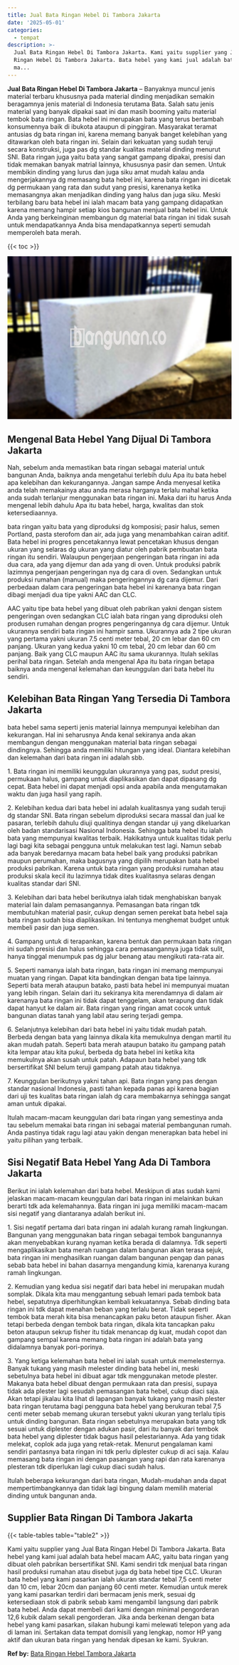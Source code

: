 ```yaml
---
title: Jual Bata Ringan Hebel Di Tambora Jakarta
date: '2025-05-01'
categories:
  - tempat
description: >-
  Jual Bata Ringan Hebel Di Tambora Jakarta. Kami yaitu supplier yang Jual Bata
  Ringan Hebel Di Tambora Jakarta. Bata hebel yang kami jual adalah bata hebel
  ma...
---
```


**Jual Bata Ringan Hebel Di Tambora Jakarta** – Banyaknya muncul jenis material terbaru khususnya pada material dinding menjadikan semakin beragamnya jenis material di Indonesia terutama Bata. Salah satu jenis material yang banyak dipakai saat ini dan masih booming yaitu material tembok bata ringan. Bata hebel ini merupakan bata yang terus bertambah konsumennya baik di ibukota ataupun di pinggiran. Masyarakat teramat antusias dg bata ringan ini, karena memang banyak banget kelebihan yang ditawarkan oleh bata ringan ini. Selain dari kekuatan yang sudah teruji secara konstruksi, juga pas dg standar kualitas material dinding menurut SNI. Bata ringan juga yaitu bata yang sangat gampang dipakai, presisi dan tidak memakan banyak matrial lainnya, khususnya pasir dan semen. Untuk membikin dinding yang lurus dan juga siku amat mudah kalau anda mengerjakannya dg memasang bata hebel ini, karena bata ringan ini dicetak dg permukaan yang rata dan sudut yang presisi, karenanya ketika memasangnya akan menjadikan dinding yang halus dan juga siku. Meski terbilang baru bata hebel ini ialah macam bata yang gampang didapatkan karena memang hampir setiap kios bangunan menjual bata hebel ini. Untuk Anda yang berkeinginan membangun dg material bata ringan ini tidak susah untuk mendapatkannya Anda bisa mendapatkannya seperti semudah memperoleh bata merah.

{{< toc >}}

![Jual Bata Ringan Hebel Di Tambora Jakarta](/images/jual-hebel-murah-09.png)

## Mengenal Bata Hebel Yang Dijual Di Tambora Jakarta

Nah, sebelum anda memastikan bata ringan sebagai material untuk bangunan Anda, baiknya anda mengetahui terlebih dulu Apa itu bata hebel apa kelebihan dan kekurangannya. Jangan sampe Anda menyesal ketika anda telah memakainya atau anda merasa harganya terlalu mahal ketika anda sudah terlanjur menggunakan bata ringan ini. Maka dari itu harus Anda mengenal lebih dahulu Apa itu bata hebel, harga, kwalitas dan stok ketersediaannya.

bata ringan yaitu bata yang diproduksi dg komposisi; pasir halus, semen Portland, pasta sterofom dan air, ada juga yang menambahkan cairan aditif. Bata hebel ini progres pencetakannya lewat pencetakan khusus dengan ukuran yang selaras dg ukuran yang diatur oleh pabrik pembuatan bata ringan itu sendiri. Walaupun pengerjaan pengeringan bata ringan ini ada dua cara, ada yang dijemur dan ada yang di oven. Untuk produksi pabrik lazimnya pengerjaan pengeringan nya dg cara di oven. Sedangkan untuk produksi rumahan (manual) maka pengeringannya dg cara dijemur. Dari perbedaan dalam cara pengeringan bata hebel ini karenanya bata ringan dibagi menjadi dua tipe yakni AAC dan CLC.

AAC yaitu tipe bata hebel yang dibuat oleh pabrikan yakni dengan sistem pengeringan oven sedangkan CLC ialah bata ringan yang diproduksi oleh produsen rumahan dengan progres pengeringannya dg cara dijemur. Untuk ukurannya sendiri bata ringan ini hampir sama. Ukurannya ada 2 tipe ukuran yang pertama yakni ukuran 7.5 centi meter tebal, 20 cm lebar dan 60 cm panjang. Ukuran yang kedua yakni 10 cm tebal, 20 cm lebar dan 60 cm panjang. Baik yang CLC maupun AAC itu sama ukurannya. Itulah sekilas perihal bata ringan. Setelah anda mengenal Apa itu bata ringan betapa baiknya anda mengenal kelemahan dan keunggulan dari bata hebel itu sendiri.

## Kelebihan Bata Ringan Yang Tersedia Di Tambora Jakarta

bata hebel sama seperti jenis material lainnya mempunyai kelebihan dan kekurangan. Hal ini seharusnya Anda kenal sekiranya anda akan membangun dengan menggunakan material bata ringan sebagai dindingnya. Sehingga anda memiliki hitungan yang ideal. Diantara kelebihan dan kelemahan dari bata ringan ini adalah sbb.

1\. Bata ringan ini memiliki keunggulan ukurannya yang pas, sudut presisi, permukaan halus, gampang untuk diaplikasikan dan dapat dipasang dg cepat. Bata hebel ini dapat menjadi opsi anda apabila anda mengutamakan waktu dan juga hasil yang rapih.

2\. Kelebihan kedua dari bata hebel ini adalah kualitasnya yang sudah teruji dg standar SNI. Bata ringan sebelum diproduksi secara massal dan jual ke pasaran, terlebih dahulu diuji qualitinya dengan standar uji yang dikeluarkan oleh badan standarisasi Nasional Indonesia. Sehingga bata hebel itu ialah bata yang mempunyai kwalitas terbaik. Hakikatnya untuk kualitas tidak perlu lagi bagi kita sebagai pengguna untuk melakukan test lagi. Namun sebab ada banyak beredarnya macam bata hebel baik yang produksi pabrikan maupun perumahan, maka bagusnya yang dipilih merupakan bata hebel produksi pabrikan. Karena untuk bata ringan yang produksi rumahan atau produksi skala kecil itu lazimnya tidak dites kualitasnya selaras dengan kualitas standar dari SNI.

3\. Kelebihan dari bata hebel berikutnya ialah tidak menghabiskan banyak material lain dalam pemasangannya. Pemasangan bata ringan tdk membutuhkan material pasir, cukup dengan semen perekat bata hebel saja bata ringan sudah bisa diaplikasikan. Ini tentunya menghemat budget untuk membeli pasir dan juga semen.

4\. Gampang untuk di terapankan, karena bentuk dan permukaan bata ringan ini sudah presisi dan halus sehingga cara pemasangannya juga tidak sulit, hanya tinggal menumpuk pas dg jalur benang atau mengikuti rata-rata air.

5\. Seperti namanya ialah bata ringan, bata ringan ini memang mempunyai muatan yang ringan. Dapat kita bandingkan dengan bata tipe lainnya. Seperti bata merah ataupun batako, pasti bata hebel ini mempunyai muatan yang lebih ringan. Selain dari itu sekiranya kita merendamnya di dalam air karenanya bata ringan ini tidak dapat tenggelam, akan terapung dan tidak dapat hanyut ke dalam air. Bata ringan yang ringan amat cocok untuk bangunan diatas tanah yang labil atau sering terjadi gempa.

6\. Selanjutnya kelebihan dari bata hebel ini yaitu tidak mudah patah. Berbeda dengan bata yang lainnya dikala kita memukulnya dengan martil itu akan mudah patah. Seperti bata merah ataupun batako itu gampang patah kita lempar atau kita pukul, berbeda dg bata hebel ini ketika kita memukulnya akan susah untuk patah. Adapaun bata hebel yang tdk bersertifikat SNI belum teruji gampang patah atau tidaknya.

7\. Keunggulan berikutnya yakni tahan api. Bata ringan yang pas dengan standar nasional Indonesia, pasti tahan kepada panas api karena bagian dari uji tes kualitas bata ringan ialah dg cara membakarnya sehingga sangat aman untuk dipakai.

Itulah macam-macam keunggulan dari bata ringan yang semestinya anda tau sebelum memakai bata ringan ini sebagai material pembangunan rumah. Anda pastinya tidak ragu lagi atau yakin dengan menerapkan bata hebel ini yaitu pilihan yang terbaik.

## Sisi Negatif Bata Hebel Yang Ada Di Tambora Jakarta

Berikut ini ialah kelemahan dari bata hebel. Meskipun di atas sudah kami jelaskan macam-macam keunggulan dari bata ringan ini melainkan bukan berarti tdk ada kelemahannya. Bata ringan ini juga memiliki macam-macam sisi negatif yang diantaranya adalah berikut ini.

1\. Sisi negatif pertama dari bata ringan ini adalah kurang ramah lingkungan. Bangunan yang menggunakan bata ringan sebagai tembok bangunannya akan menyebabkan kurang nyaman ketika berada di dalamnya. Tdk seperti mengaplikasikan bata merah ruangan dalam bangunan akan terasa sejuk, bata ringan ini menghasilkan ruangan dalam bangunan pengap dan panas sebab bata hebel ini bahan dasarnya mengandung kimia, karenanya kurang ramah lingkungan.

2\. Kemudian yang kedua sisi negatif dari bata hebel ini merupakan mudah somplak. Dikala kita mau menggantung sebuah lemari pada tembok bata hebel, sepatutnya diperhitungkan kembali kekuatannya. Sebab dinding bata ringan ini tdk dapat menahan beban yang terlalu berat. Tidak seperti tembok bata merah kita bisa menancapkan paku beton ataupun fisher. Akan tetapi berbeda dengan tembok bata ringan, dikala kita tancapkan paku beton ataupun sekrup fisher itu tidak menancap dg kuat, mudah copot dan gampang sempal karena memang bata ringan ini adalah bata yang didalamnya banyak pori-porinya.

3\. Yang ketiga kelemahan bata hebel ini ialah susah untuk memelesternya. Banyak tukang yang masih melester dinding bata hebel ini, meski sebetulnya bata hebel ini dibuat agar tdk menggunakan metode plester. Makanya bata hebel dibuat dengan permukaan rata dan presisi, supaya tidak ada plester lagi sesudah pemasangan bata hebel, cukup diaci saja. Akan tetapi jikalau kita lihat di lapangan banyak tukang yang masih plester bata ringan terutama bagi pengguna bata hebel yang berukuran tebal 7,5 centi meter sebab memang ukuran tersebut yakni ukuran yang terlalu tipis untuk dinding bangunan. Bata ringan sebetulnya merupakan bata yang tdk sesuai untuk diplester dengan adukan pasir, dari itu banyak dari tembok bata hebel yang diplester tidak bagus hasil pelestariannya. Ada yang tidak melekat, coplok ada juga yang retak-retak. Menurut pengalaman kami sendiri pantasnya bata ringan ini tdk perlu diplester cukup di aci saja. Kalau memasang bata ringan ini dengan pasangan yang rapi dan rata karenanya plesteran tdk diperlukan lagi cukup diaci sudah halus.

Itulah beberapa kekurangan dari bata ringan, Mudah-mudahan anda dapat mempertimbangkannya dan tidak lagi bingung dalam memilih material dinding untuk bangunan anda.

## Supplier Bata Ringan Di Tambora Jakarta

{{< table-tables table="table2" >}}

Kami yaitu supplier yang Jual Bata Ringan Hebel Di Tambora Jakarta. Bata hebel yang kami jual adalah bata hebel macam AAC, yaitu bata ringan yang dibuat oleh pabrikan bersertifikat SNI. Kami sendiri tdk menjual bata ringan hasil produksi rumahan atau disebut juga dg bata hebel tipe CLC. Ukuran bata hebel yang kami pasarkan ialah ukuran standar tebal 7,5 centi meter dan 10 cm, lebar 20cm dan panjang 60 centi meter. Kemudian untuk merek yang kami pasarkan terdiri dari bermacam jenis merk, sesuai dg ketersediaan stok di pabrik sebab kami mengambil langsung dari pabrik bata hebel. Anda dapat membeli dari kami dengan minimal pengorderan 12,6 kubik dalam sekali pengorderan. Jika anda berkenan dengan bata hebel yang kami pasarkan, silakan hubungi kami melewati telepon yang ada di laman ini. Sertakan data tempat domisili yang lengkap, nomor HP yang aktif dan ukuran bata ringan yang hendak dipesan ke kami. Syukran.

**Ref by:** [Bata Ringan Hebel Tambora Jakarta](https://id.wikipedia.org/wiki/Bata)
